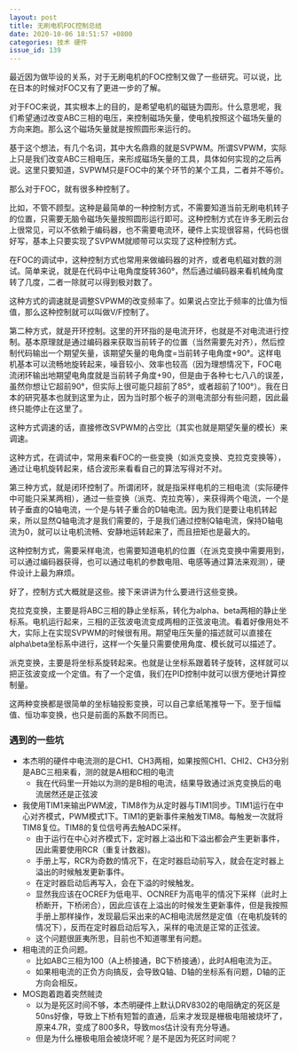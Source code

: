 ```yaml
---
layout: post
title: 无刷电机FOC控制总结 
date: 2020-10-06 18:51:57 +0800
categories: 技术 硬件
issue_id: 139
---
```


最近因为做毕设的关系，对于无刷电机的FOC控制又做了一些研究。可以说，比在日本的时候对FOC又有了更进一步的了解。

对于FOC来说，其实根本上的目的，是希望电机的磁链为圆形。什么意思呢，我们希望通过改变ABC三相的电压，来控制磁场矢量，使电机按照这个磁场矢量的方向来跑。那么这个磁场矢量就是按照圆形来运行的。

基于这个想法，有几个名词，其中大名鼎鼎的就是SVPWM。所谓SVPWM，实际上只是我们改变ABC三相电压，来形成磁场矢量的工具，具体如何实现的之后再说。这里只要知道，SVPWM只是FOC中的某个环节的某个工具，二者并不等价。

那么对于FOC，就有很多种控制了。

比如，不管不顾型。这种是最简单的一种控制方式，不需要知道当前无刷电机转子的位置，只需要无脑令磁场矢量按照圆形运行即可。这种控制方式在许多无刷云台上很常见，可以不依赖于编码器，也不需要电流环，硬件上实现很容易，代码也很好写，基本上只要实现了SVPWM就顺带可以实现了这种控制方式。

在FOC的调试中，这种控制方式也常用来做编码器的对齐，或者电机磁对数的测试。简单来说，就是在代码中让电角度旋转360°，然后通过编码器来看机械角度转了几度，二者一除就可以得到极对数了。

这种方式的调速就是调整SVPWM的改变频率了。如果说占空比于频率的比值为恒值，那么这种控制就可以叫做V/F控制了。

第二种方式，就是开环控制。这里的开环指的是电流开环，也就是不对电流进行控制。基本原理就是通过编码器来获取当前转子的位置（当然需要先对齐），然后控制代码输出一个期望矢量，该期望矢量的电角度=当前转子电角度+90°。这样电机基本可以流畅地旋转起来，噪音较小、效率也较高（因为理想情况下，FOC电流闭环输出地期望电角度就是当前转子角度+90，但是由于各种七七八八的误差，虽然你想让它超前90°，但实际上很可能只超前了85°，或者超前了100°）。我在日本的研究基本也就到这里为止，因为当时那个板子的测电流部分有些问题，因此最终只能停止在这里了。

这种方式调速的话，直接修改SVPWM的占空比（其实也就是期望矢量的模长）来调速。

这种方式，在调试中，常用来看FOC的一些变换（如派克变换、克拉克变换等），通过让电机旋转起来，结合波形来看看自己的算法写得对不对。

第三种方式，就是闭环控制了。所谓闭环，就是指采样电机的三相电流（实际硬件中可能只采某两相），通过一些变换（派克、克拉克等），来获得两个电流，一个是转子垂直的Q轴电流，一个是与转子重合的D轴电流。因为我们是要让电机转起来，所以显然Q轴电流才是我们需要的，于是我们通过控制Q轴电流，保持D轴电流为0，就可以让电机流畅、安静地运转起来了，而且扭矩也是最大的。

这种控制方式，需要采样电流，也需要知道电机的位置（在派克变换中需要用到，可以通过编码器获得，也可以通过电机的参数电阻、电感等通过算法来观测），硬件设计上最为麻烦。

好了，控制方式大概就是这些。接下来讲讲为什么要进行这些变换。

克拉克变换，主要是将ABC三相的静止坐标系，转化为alpha、beta两相的静止坐标系。电机运行起来，三相的正弦波电流变成两相的正弦波电流。看着好像用处不大，实际上在实现SVPWM的时候很有用。期望电压矢量的描述就可以直接在alpha\beta坐标系中进行，这样一个矢量只需要使用角度、模长就可以描述了。

派克变换，主要是将坐标系旋转起来。也就是让坐标系跟着转子旋转，这样就可以把正弦波变成一个定值。有了一个定值，我们在PID控制中就可以很方便地计算控制量。

这两种变换都是很简单的坐标轴投影变换，可以自己拿纸笔推导一下。至于恒幅值、恒功率变换，也只是前面的系数不同而已。

### 遇到的一些坑

- 本杰明的硬件中电流测的是CH1、CH3两相，如果按照CH1、CHI2、CH3分别是ABC三相来看，测的就是A相和C相的电流
  - 我在代码里一开始以为测的是B相的电流，结果导致通过派克变换后的电流居然还是正弦波
- 我使用TIM1来输出PWM波，TIM8作为从定时器与TIM1同步。TIM1运行在中心对齐模式，PWM模式1下。TIM1的更新事件来触发TIM8。每触发一次就将TIM8复位。TIM8的复位信号再去触ADC采样。
  - 由于运行在中心对齐模式下，定时器上溢出和下溢出都会产生更新事件，因此需要使用RCR（重复计数器)。
  - 手册上写，RCR为奇数的情况下，在定时器启动前写入，就会在定时器上溢出的时候触发更新事件。
  - 在定时器启动后再写入，会在下溢的时候触发。
  - 显然我应该在OCREF为低电平、OCNREF为高电平的情况下采样（此时上桥断开，下桥闭合），因此应该在上溢出的时候发生更新事件，但是我按照手册上那样操作，发现最后采出来的AC相电流居然是定值（在电机旋转的情况下），反而在定时器启动后写入，采样的电流是正常的正弦波。
  - 这个问题很匪夷所思，目前也不知道哪里有问题。
- 相电流的正负问题。
  - 比如ABC三相为100（A上桥接通，BC下桥接通），此时A相电流为正。
  - 如果相电流的正负方向搞反，会导致Q轴、D轴的坐标系有问题，D轴的正方向会相反。
- MOS跑着跑着突然贼烫
  - 以为是死区时间不够，本杰明硬件上默认DRV8302的电阻确定的死区是50ns好像，导致上下桥有短暂的直通，后来才发现是栅极电阻被烧坏了，原来4.7R，变成了800多R，导致mos估计没有充分导通。
  - 但是为什么栅极电阻会被烧坏呢？是不是因为死区时间呢？
